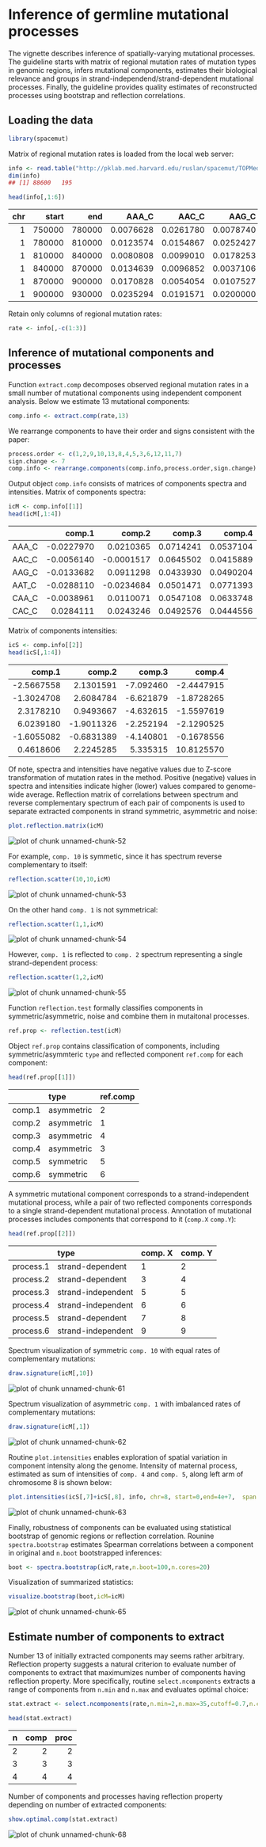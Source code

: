 # Inference of germline mutational processes

The vignette describes inference of spatially-varying mutational processes. The guideline starts with matrix of regional mutation rates of mutation types in genomic regions, infers mutational components, estimates their biological relevance and groups in strand-independend/strand-dependent mutational processes. Finally, the guideline provides quality estimates of reconstructed processes using bootstrap and reflection correlations. 

## Loading the data


```r
library(spacemut)
```

Matrix of regional mutation rates is loaded from the local web server:


```r
info <- read.table("http://pklab.med.harvard.edu/ruslan/spacemut/TOPMed_30kb.txt",header=TRUE)
dim(info)
## [1] 88600   195
```


```r
head(info[,1:6])
```


| chr|  start|    end|     AAA_C|     AAC_C|     AAG_C|
|---:|------:|------:|---------:|---------:|---------:|
|   1| 750000| 780000| 0.0076628| 0.0261780| 0.0078740|
|   1| 780000| 810000| 0.0123574| 0.0154867| 0.0252427|
|   1| 810000| 840000| 0.0080808| 0.0099010| 0.0178253|
|   1| 840000| 870000| 0.0134639| 0.0096852| 0.0037106|
|   1| 870000| 900000| 0.0170828| 0.0054054| 0.0107527|
|   1| 900000| 930000| 0.0235294| 0.0191571| 0.0200000|

Retain only columns of regional mutation rates:

```r
rate <- info[,-c(1:3)]
```

## Inference of mutational components and processes

Function `extract.comp` decomposes observed regional mutation rates in a small number of mutational components using independent component analysis. Below we estimate 13 mutational components:


```r
comp.info <- extract.comp(rate,13)
```

We rearrange components to have their order and signs consistent with the paper:

```r
process.order <- c(1,2,9,10,13,8,4,5,3,6,12,11,7)
sign.change <- 7
comp.info <- rearrange.components(comp.info,process.order,sign.change)
```


Output object `comp.info` consists of matrices of components spectra  and intensities. Matrix of components spectra:


```r
icM <- comp.info[[1]]
head(icM[,1:4])
```


|      |     comp.1|     comp.2|    comp.3|    comp.4|
|:-----|----------:|----------:|---------:|---------:|
|AAA_C | -0.0227970|  0.0210365| 0.0714241| 0.0537104|
|AAC_C | -0.0056140| -0.0001517| 0.0645502| 0.0415889|
|AAG_C | -0.0133682|  0.0911298| 0.0433930| 0.0490204|
|AAT_C | -0.0288110| -0.0234684| 0.0501471| 0.0771393|
|CAA_C | -0.0038961|  0.0110071| 0.0547108| 0.0633748|
|CAC_C |  0.0284111|  0.0243246| 0.0492576| 0.0444556|

Matrix of components intensities:


```r
icS <- comp.info[[2]]
head(icS[,1:4])
```


|     comp.1|     comp.2|    comp.3|     comp.4|
|----------:|----------:|---------:|----------:|
| -2.5667558|  2.1301591| -7.092460| -2.4447915|
| -1.3024708|  2.6084784| -6.621879| -1.8728265|
|  2.3178210|  0.9493667| -4.632615| -1.5597619|
|  6.0239180| -1.9011326| -2.252194| -2.1290525|
| -1.6055082| -0.6831389| -4.140801| -0.1678556|
|  0.4618606|  2.2245285|  5.335315| 10.8125570|


Of note, spectra and intensities have negative values due to Z-score transformation of mutation rates in the method. Positive (negative) values in spectra and intensities indicate higher (lower) values compared to genome-wide average.
Reflection matrix of correlations between spectrum and reverse complementary spectrum of each pair of components is used to separate extracted components in strand symmetric, asymmetric and noise:


```r
plot.reflection.matrix(icM)
```

![plot of chunk unnamed-chunk-52](figure/unnamed-chunk-52-1.png)


For example, `comp. 10` is symmetic, since it has spectrum reverse complementary to itself:


```r
reflection.scatter(10,10,icM)
```

![plot of chunk unnamed-chunk-53](figure/unnamed-chunk-53-1.png)


On the other hand `comp. 1` is not symmetrical:

```r
reflection.scatter(1,1,icM)
```

![plot of chunk unnamed-chunk-54](figure/unnamed-chunk-54-1.png)

However, `comp. 1` is reflected to `comp. 2` spectrum representing a single strand-dependent process:


```r
reflection.scatter(1,2,icM)
```

![plot of chunk unnamed-chunk-55](figure/unnamed-chunk-55-1.png)

Function `reflection.test` formally classifies components in symmetric/asymmetric, noise and combine them in mutaitonal processes.


```r
ref.prop <- reflection.test(icM)
```

Object `ref.prop` contains classification of components, including symmetric/asymmteric `type` and reflected component `ref.comp` for each component:

```r
head(ref.prop[[1]])
```


|       |type       |ref.comp |
|:------|:----------|:--------|
|comp.1 |asymmetric |2        |
|comp.2 |asymmetric |1        |
|comp.3 |asymmetric |4        |
|comp.4 |asymmetric |3        |
|comp.5 |symmetric  |5        |
|comp.6 |symmetric  |6        |

A symmetric mutational component corresponds to a strand-independent mutational process, while a pair of two reflected components corresponds to a single strand-dependent mutational process. Annotation of mutational processes includes components that correspond to it (`comp.X` `comp.Y`):


```r
head(ref.prop[[2]])
```


|          |type               |comp. X |comp. Y |
|:---------|:------------------|:-------|:-------|
|process.1 |strand-dependent   |1       |2       |
|process.2 |strand-dependent   |3       |4       |
|process.3 |strand-independent |5       |5       |
|process.4 |strand-independent |6       |6       |
|process.5 |strand-dependent   |7       |8       |
|process.6 |strand-independent |9       |9       |

Spectrum visualization of symmetric `comp. 10` with equal rates of complementary mutations: 


```r
draw.signature(icM[,10])
```

![plot of chunk unnamed-chunk-61](figure/unnamed-chunk-61-1.png)

Spectrum visualization of asymmetric `comp. 1` with imbalanced rates of complementary mutations: 


```r
draw.signature(icM[,1])
```

![plot of chunk unnamed-chunk-62](figure/unnamed-chunk-62-1.png)

Routine `plot.intensities` enables exploration of spatial variation in component intensity along the genome. Intensity of maternal process, estimated as sum of intensities of `comp. 4` and `comp. 5`, along left arm of chromosome 8 is shown below:

```r
plot.intensities(icS[,7]+icS[,8], info, chr=8, start=0,end=4e+7,  span.wind=30)
```

![plot of chunk unnamed-chunk-63](figure/unnamed-chunk-63-1.png)

Finally, robustness of components can be evaluated using statistical bootstrap of genomic regions or reflection correlation. Rounine  `spectra.bootstrap` estimates Spearman correlations between a component in original and `n.boot` bootstrapped inferences:


```r
boot <- spectra.bootstrap(icM,rate,n.boot=100,n.cores=20)
```

Visualization of summarized statistics:

```r
visualize.bootstrap(boot,icM=icM)
```

![plot of chunk unnamed-chunk-65](figure/unnamed-chunk-65-1.png)


## Estimate number of components to extract
Number 13 of initially extracted components may seems rather arbitrary. Reflection property suggests a natural criterion to evaluate number of components to extract that maximumizes number of components having reflection property. More specifically, routine `select.ncomponents` extracts a range of components from `n.min` and `n.max` and evaluates optimal choice:


```r
stat.extract <- select.ncomponents(rate,n.min=2,n.max=35,cutoff=0.7,n.cores=20)

head(stat.extract)
```


|  n| comp| proc|
|--:|----:|----:|
|  2|    2|    2|
|  3|    3|    3|
|  4|    4|    4|

Number of components and processes having reflection property depending on number of extracted components:

```r
show.optimal.comp(stat.extract)
```

![plot of chunk unnamed-chunk-68](figure/unnamed-chunk-68-1.png)




